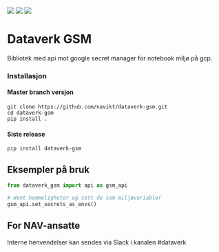 ![](https://github.com/navikt/dataverk-gsm/workflows/Unittests/badge.svg)
![](https://github.com/navikt/dataverk-gsm/workflows/Release/badge.svg)
![](https://badge.fury.io/py/dataverk-gsm.svg)

# Dataverk GSM

Bibliotek med api mot google secret manager for notebook miljø på gcp.

### Installasjon

#### Master branch versjon
```
git clone https://github.com/navikt/dataverk-gsm.git
cd dataverk-gsm
pip install .
```

#### Siste release
```
pip install dataverk-gsm
```

## Eksempler på bruk
````python
from dataverk_gsm import api as gsm_api

# Hent hemmeligheter og sett de som miljøvariabler
gsm_api.set_secrets_as_envs()
````

## For NAV-ansatte
Interne henvendelser kan sendes via Slack i kanalen #dataverk

